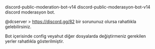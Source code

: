 discord-public-moderation-bot-v14
discord-public-moderasyon-bot-v14
discord moderasyon bot.

@dcserver > https://discord.gg/82 bir sorununuz olursa rahatlıkla gelebilirsiniz.

Bot içerisinde config veyahut diğer dosyalarda değiştirmeniz gerekilen yerler rahatlıkla gösterilmiştir.
